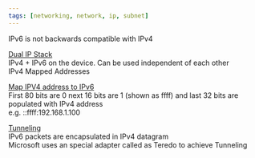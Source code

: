 ```yaml
---
tags: [networking, network, ip, subnet]
---
```


IPv6 is not backwards compatible with IPv4

<u>Dual IP Stack</u>  
IPv4 + IPv6 on the device. Can be used independent of each other  
IPv4 Mapped Addresses

<u>Map IPV4 address to IPv6</u>  
First 80 bits are 0 next 16 bits are 1 (shown as ffff) and last 32 bits are populated with IPv4 address  
e.g. ::ffff:192.168.1.100

<u>Tunneling</u>  
IPv6 packets are encapsulated in IPv4 datagram  
Microsoft uses an special adapter called as Teredo to achieve Tunneling
